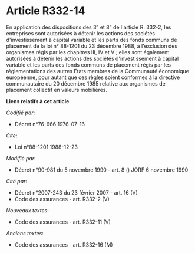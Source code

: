 # Article R332-14

En application des dispositions des 3° et 8° de l'article R. 332-2, les entreprises sont autorisées à détenir les actions des
sociétés d'investissement à capital variable et les parts des fonds communs de placement de la loi n° 88-1201 du 23 décembre
1988, à l'exclusion des organismes régis par les chapitres III, IV et V ; elles sont également autorisées à détenir les
actions des sociétés d'investissement à capital variable et les parts des fonds communs de placement régis par les
réglementations des autres Etats membres de la Communauté économique européenne, pour autant que ces règles soient conformes
à la directive communautaire du 20 décembre 1985 relative aux organismes de placement collectif en valeurs mobilières.

**Liens relatifs à cet article**

_Codifié par_:

  - Décret n°76-666 1976-07-16

_Cite_:

  - Loi n°88-1201 1988-12-23

_Modifié par_:

  - Décret n°90-981 du 5 novembre 1990 - art. 8 () JORF 6 novembre 1990

_Cité par_:

  - Décret n°2007-243 du 23 février 2007 - art. 16 (V)
  - Code des assurances - art. R332-2 (V)

_Nouveaux textes_:

  - Code des assurances - art. R332-11 (V)

_Anciens textes_:

  - Code des assurances - art. R332-16 (M)
